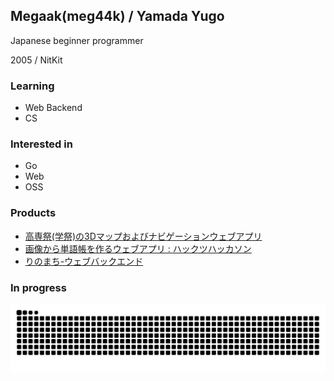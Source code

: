 ## Megaak(meg44k) / Yamada Yugo
Japanese beginner programmer

2005 / NitKit

### Learning

- Web Backend
- CS

### Interested in

- Go
- Web
- OSS

### Products
- [高専祭(学祭)の3Dマップおよびナビゲーションウェブアプリ](https://github.com/meg44k/NavigationKCTFesApp)
- [画像から単語帳を作るウェブアプリ : ハックツハッカソン](https://github.com/meg44k/Hackathon-stego)
- [りのまち-ウェブバックエンド](https://github.com/meg44k/Rinomachi-Back)
### In progress

![](https://raw.githubusercontent.com/meg44k/meg44k/output/github-contribution-grid-snake.svg)
